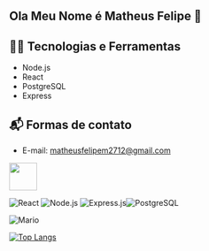 ## Ola Meu Nome é Matheus Felipe 👋

## 👨‍💻 Tecnologias e Ferramentas
  - Node.js
  - React
  - PostgreSQL
  - Express
    
## 📬 Formas de contato
  - E-mail: matheusfelipem2712@gmail.com
<img src=" https://upload.wikimedia.org/wikipedia/commons/9/99/Unofficial_JavaScript_logo_2.svg" width="50px">

![React](https://img.shields.io/badge/React-20232A?style=for-the-badge&logo=react&logoColor=61DAFB) ![Node.js](https://img.shields.io/badge/Node.js-339933?style=for-the-badge&logo=nodedotjs&logoColor=white) ![Express.js](https://img.shields.io/badge/Express.js-000000?style=for-the-badge&logo=express&logoColor=white)![PostgreSQL](https://img.shields.io/badge/PostgreSQL-316192?style=for-the-badge&logo=postgresql&logoColor=white)

![Mario](https://user-images.githubusercontent.com/74038190/225813708-98b745f2-7d22-48cf-9150-083f1b00d6c9.gif)

[![Top Langs](https://github-readme-stats.vercel.app/api/top-langs/?username=anuraghazra&layout=compact)](https://github.com/anuraghazra/github-readme-stats)

